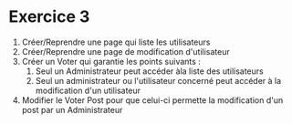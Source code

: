 # Exercice 3

1. Créer/Reprendre une page qui liste les utilisateurs
2. Créer/Reprendre une page de modification d'utilisateur
3. Créer un Voter qui garantie les points suivants :
   1. Seul un Administrateur peut accéder àla liste des utilisateurs
   2. Seul un administrateur ou l'utilisateur concerné peut accéder à la modification d'un utilisateur
4. Modifier le Voter Post pour que celui-ci permette la modification d'un post par un Administrateur